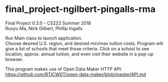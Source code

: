 # final_project-ngilbert-pingalls-rma
Final Project 0.3.0 - CS222 Summer 2018   
Ruoyu Ma, Nick Gilbert, Phillip Ingalls

Run Main class to launch application.  
Choose desired U.S. region, and desired min/max tuition costs.
Program will give a list of schools that meet those criteria.
Click on a school to see location, approx. annual tuition, and
even visit their website in a pop-up browser.

This program makes use of Open Data Maker HTTP API: 
<https://github.com/RTICWDT/open-data-maker/blob/master/API.md>